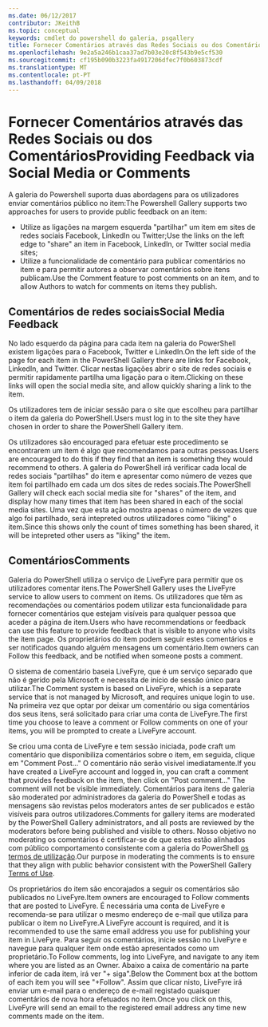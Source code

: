 ```yaml
---
ms.date: 06/12/2017
contributor: JKeithB
ms.topic: conceptual
keywords: cmdlet do powershell do galeria, psgallery
title: Fornecer Comentários através das Redes Sociais ou dos Comentários
ms.openlocfilehash: 9e2a5a246b1caa37ad7b03e20c8f543b9e5cf530
ms.sourcegitcommit: cf195b090b3223fa4917206dfec7f0b603873cdf
ms.translationtype: MT
ms.contentlocale: pt-PT
ms.lasthandoff: 04/09/2018
---
```

# <a name="providing-feedback-via-social-media-or-comments"></a><span data-ttu-id="67cdc-103">Fornecer Comentários através das Redes Sociais ou dos Comentários</span><span class="sxs-lookup"><span data-stu-id="67cdc-103">Providing Feedback via Social Media or Comments</span></span>

<span data-ttu-id="67cdc-104">A galeria do Powershell suporta duas abordagens para os utilizadores enviar comentários público no item:</span><span class="sxs-lookup"><span data-stu-id="67cdc-104">The Powershell Gallery supports two approaches for users to provide public feedback on an item:</span></span>

* <span data-ttu-id="67cdc-105">Utilize as ligações na margem esquerda "partilhar" um item em sites de redes sociais Facebook, LinkedIn ou Twitter;</span><span class="sxs-lookup"><span data-stu-id="67cdc-105">Use the links on the left edge to "share" an item in Facebook, LinkedIn, or Twitter social media sites;</span></span>
* <span data-ttu-id="67cdc-106">Utilize a funcionalidade de comentário para publicar comentários no item e para permitir autores a observar comentários sobre itens publicam.</span><span class="sxs-lookup"><span data-stu-id="67cdc-106">Use the Comment feature to post comments on an item, and to allow Authors to watch for comments on items they publish.</span></span>

## <a name="social-media-feedback"></a><span data-ttu-id="67cdc-107">Comentários de redes sociais</span><span class="sxs-lookup"><span data-stu-id="67cdc-107">Social Media Feedback</span></span>
<span data-ttu-id="67cdc-108">No lado esquerdo da página para cada item na galeria do PowerShell existem ligações para o Facebook, Twitter e LinkedIn.</span><span class="sxs-lookup"><span data-stu-id="67cdc-108">On the left side of the page for each item in the PowerShell Gallery there are links for Facebook, LinkedIn, and Twitter.</span></span>
<span data-ttu-id="67cdc-109">Clicar nestas ligações abrir o site de redes sociais e permitir rapidamente partilha uma ligação para o item.</span><span class="sxs-lookup"><span data-stu-id="67cdc-109">Clicking on these links will open the social media site, and allow quickly sharing a link to the item.</span></span>

<span data-ttu-id="67cdc-110">Os utilizadores tem de iniciar sessão para o site que escolheu para partilhar o item da galeria do PowerShell.</span><span class="sxs-lookup"><span data-stu-id="67cdc-110">Users must log in to the site they have chosen in order to share the PowerShell Gallery item.</span></span>

<span data-ttu-id="67cdc-111">Os utilizadores são encouraged para efetuar este procedimento se encontrarem um item é algo que recomendamos para outras pessoas.</span><span class="sxs-lookup"><span data-stu-id="67cdc-111">Users are encouraged to do this if they find that an item is something they would recommend to others.</span></span>
<span data-ttu-id="67cdc-112">A galeria do PowerShell irá verificar cada local de redes sociais "partilhas" do item e apresentar como número de vezes que item foi partilhado em cada um dos sites de redes sociais.</span><span class="sxs-lookup"><span data-stu-id="67cdc-112">The PowerShell Gallery will check each social media site for "shares" of the item, and display how many times that item has been shared in each of the social media sites.</span></span>
<span data-ttu-id="67cdc-113">Uma vez que esta ação mostra apenas o número de vezes que algo foi partilhado, será intepreted outros utilizadores como "liking" o item.</span><span class="sxs-lookup"><span data-stu-id="67cdc-113">Since this shows only the count of times something has been shared, it will be intepreted other users as "liking" the item.</span></span>


## <a name="comments"></a><span data-ttu-id="67cdc-114">Comentários</span><span class="sxs-lookup"><span data-stu-id="67cdc-114">Comments</span></span>
<span data-ttu-id="67cdc-115">Galeria do PowerShell utiliza o serviço de LiveFyre para permitir que os utilizadores comentar itens.</span><span class="sxs-lookup"><span data-stu-id="67cdc-115">The PowerShell Gallery uses the LiveFyre service to allow users to comment on items.</span></span>
<span data-ttu-id="67cdc-116">Os utilizadores que têm as recomendações ou comentários podem utilizar esta funcionalidade para fornecer comentários que estejam visíveis para qualquer pessoa que aceder a página de item.</span><span class="sxs-lookup"><span data-stu-id="67cdc-116">Users who have recommendations or feedback can use this feature to provide feedback that is visible to anyone who visits the item page.</span></span>
<span data-ttu-id="67cdc-117">Os proprietários do item podem seguir estes comentários e ser notificados quando alguém mensagens um comentário.</span><span class="sxs-lookup"><span data-stu-id="67cdc-117">Item owners can Follow this feedback, and be notified when someone posts a comment.</span></span>

<span data-ttu-id="67cdc-118">O sistema de comentário baseia LiveFyre, que é um serviço separado que não é gerido pela Microsoft e necessita de início de sessão único para utilizar.</span><span class="sxs-lookup"><span data-stu-id="67cdc-118">The Comment system is based on LiveFyre, which is a separate service that is not managed by Microsoft, and requires unique login to use.</span></span>
<span data-ttu-id="67cdc-119">Na primeira vez que optar por deixar um comentário ou siga comentários dos seus itens, será solicitado para criar uma conta de LiveFyre.</span><span class="sxs-lookup"><span data-stu-id="67cdc-119">The first time you choose to leave a comment or Follow comments on one of your items, you will be prompted to create a LiveFyre account.</span></span>

<span data-ttu-id="67cdc-120">Se criou uma conta de LiveFyre e tem sessão iniciada, pode craft um comentário que disponibiliza comentários sobre o item, em seguida, clique em "Comment Post..." O comentário não serão visível imediatamente.</span><span class="sxs-lookup"><span data-stu-id="67cdc-120">If you have created a LiveFyre account and logged in, you can craft a comment that provides feedback on the item, then click on "Post comment..." The comment will not be visible immediately.</span></span>
<span data-ttu-id="67cdc-121">Comentários para itens de galeria são moderated por administradores da galeria do PowerShell e todas as mensagens são revistas pelos moderators antes de ser publicados e estão visíveis para outros utilizadores.</span><span class="sxs-lookup"><span data-stu-id="67cdc-121">Comments for gallery items are moderated by the PowerShell Gallery administrators, and all posts are reviewed by the moderators before being published and visible to others.</span></span>
<span data-ttu-id="67cdc-122">Nosso objetivo no moderating os comentários é certificar-se de que estes estão alinhados com público comportamento consistente com a galeria do PowerShell [os termos de utilização](https://www.powershellgallery.com/policies/Terms).</span><span class="sxs-lookup"><span data-stu-id="67cdc-122">Our purpose in moderating the comments is to ensure that they align with public behavior consistent with the PowerShell Gallery [Terms of Use](https://www.powershellgallery.com/policies/Terms).</span></span>

<span data-ttu-id="67cdc-123">Os proprietários do item são encorajados a seguir os comentários são publicados no LiveFyre.</span><span class="sxs-lookup"><span data-stu-id="67cdc-123">Item owners are encouraged to Follow comments that are posted to LiveFyre.</span></span>
<span data-ttu-id="67cdc-124">É necessária uma conta de LiveFyre e recomenda-se para utilizar o mesmo endereço de e-mail que utiliza para publicar o item no LiveFyre.</span><span class="sxs-lookup"><span data-stu-id="67cdc-124">A LiveFyre account is required, and it is recommended to use the same email address you use for publishing your item in LiveFyre.</span></span>
<span data-ttu-id="67cdc-125">Para seguir os comentários, inicie sessão no LiveFyre e navegue para qualquer item onde estão apresentados como um proprietário.</span><span class="sxs-lookup"><span data-stu-id="67cdc-125">To Follow comments, log into LiveFyre, and navigate to any item where you are listed as an Owner.</span></span>
<span data-ttu-id="67cdc-126">Abaixo a caixa de comentário na parte inferior de cada item, irá ver "+ siga".</span><span class="sxs-lookup"><span data-stu-id="67cdc-126">Below the Comment box at the bottom of each item you will see "+Follow".</span></span>
<span data-ttu-id="67cdc-127">Assim que clicar nisto, LiveFyre irá enviar um e-mail para o endereço de e-mail registado quaisquer comentários de nova hora efetuados no item.</span><span class="sxs-lookup"><span data-stu-id="67cdc-127">Once you click on this, LiveFyre will send an email to the registered email address any time new comments made on the item.</span></span>